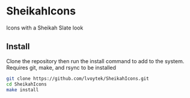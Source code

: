 # SheikahIcons
Icons with a Sheikah Slate look


## Install
Clone the repository then run the install command to add to the system. Requires git, make, and rsync to be installed

```bash
git clone https://github.com/lvoytek/SheikahIcons.git
cd SheikahIcons
make install
```
